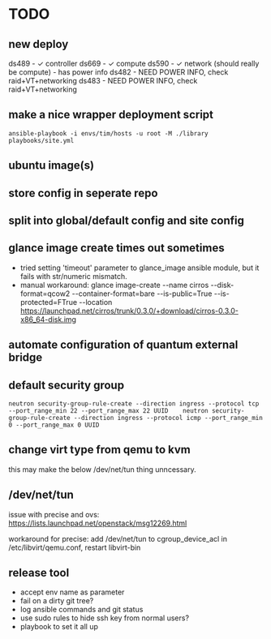 

# TODO

## new deploy

ds489 - ✓ controller
ds669 - ✓ compute
ds590 - ✓ network (should really be compute) - has power info
ds482 - NEED POWER INFO, check raid+VT+networking
ds483 - NEED POWER INFO, check raid+VT+networking

## make a nice wrapper deployment script

    ansible-playbook -i envs/tim/hosts -u root -M ./library playbooks/site.yml

## ubuntu image(s)

## store config in seperate repo

## split into global/default config and site config

## glance image create times out sometimes

- tried setting 'timeout' parameter to glance_image ansible module, but it fails with str/numeric mismatch.
- manual workaround:
    glance image-create --name cirros --disk-format=qcow2 --container-format=bare --is-public=True --is-protected=FTrue --location https://launchpad.net/cirros/trunk/0.3.0/+download/cirros-0.3.0-x86_64-disk.img

## automate configuration of quantum external bridge

## default security group

    neutron security-group-rule-create --direction ingress --protocol tcp --port_range_min 22 --port_range_max 22 UUID    neutron security-group-rule-create --direction ingress --protocol icmp --port_range_min 0 --port_range_max 0 UUID

## change virt type from qemu to kvm

this may make the below /dev/net/tun thing unncessary.

## /dev/net/tun

issue with precise and ovs:  https://lists.launchpad.net/openstack/msg12269.html

workaround for precise: add /dev/net/tun to cgroup_device_acl in /etc/libvirt/qemu.conf, restart libvirt-bin

## release tool

- accept env name as parameter
- fail on a dirty git tree?
- log ansible commands and git status
- use sudo rules to hide ssh key from normal users?
- playbook to set it all up

